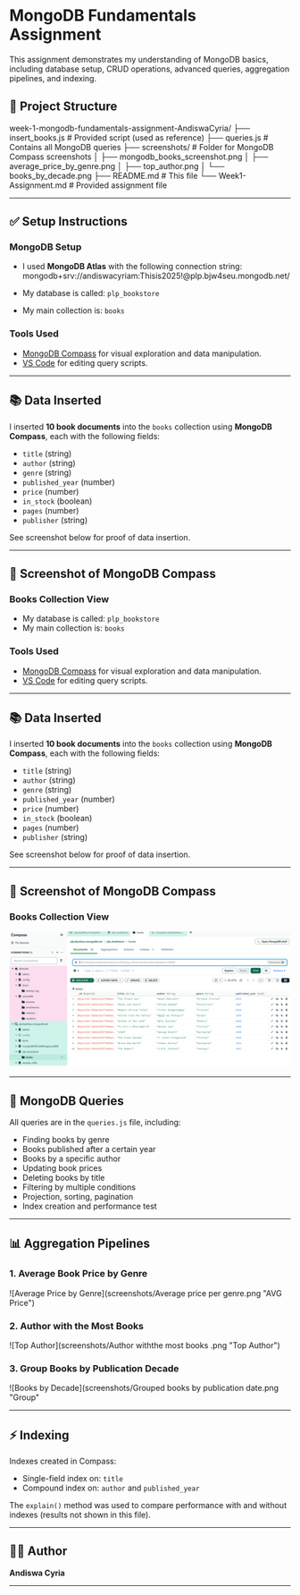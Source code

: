 # MongoDB Fundamentals Assignment

This assignment demonstrates my understanding of MongoDB basics, including database setup, CRUD operations, advanced queries, aggregation pipelines, and indexing.

## 📁 Project Structure

week-1-mongodb-fundamentals-assignment-AndiswaCyria/
├── insert_books.js # Provided script (used as reference)
├── queries.js # Contains all MongoDB queries
├── screenshots/ # Folder for MongoDB Compass screenshots
│ ├── mongodb_books_screenshot.png
│ ├── average_price_by_genre.png
│ ├── top_author.png
│ └── books_by_decade.png
├── README.md # This file
└── Week1-Assignment.md # Provided assignment file


---

## ✅ Setup Instructions

### MongoDB Setup

- I used **MongoDB Atlas** with the following connection string:
mongodb+srv://andiswacyriam:Thisis2025!@plp.bjw4seu.mongodb.net/


- My database is called: `plp_bookstore`
- My main collection is: `books`

### Tools Used

- [MongoDB Compass](https://www.mongodb.com/products/compass) for visual exploration and data manipulation.
- [VS Code](https://code.visualstudio.com/) for editing query scripts.

---

## 📚 Data Inserted

I inserted **10 book documents** into the `books` collection using **MongoDB Compass**, each with the following fields:

- `title` (string)
- `author` (string)
- `genre` (string)
- `published_year` (number)
- `price` (number)
- `in_stock` (boolean)
- `pages` (number)
- `publisher` (string)

See screenshot below for proof of data insertion.

---

## 📸 Screenshot of MongoDB Compass

### Books Collection View

- My database is called: `plp_bookstore`
- My main collection is: `books`

### Tools Used

- [MongoDB Compass](https://www.mongodb.com/products/compass) for visual exploration and data manipulation.
- [VS Code](https://code.visualstudio.com/) for editing query scripts.

---

## 📚 Data Inserted

I inserted **10 book documents** into the `books` collection using **MongoDB Compass**, each with the following fields:

- `title` (string)
- `author` (string)
- `genre` (string)
- `published_year` (number)
- `price` (number)
- `in_stock` (boolean)
- `pages` (number)
- `publisher` (string)

See screenshot below for proof of data insertion.

---

## 📸 Screenshot of MongoDB Compass

### Books Collection View

![Book Collection View](screenshots/mongodb_books_screenshots.png "Collection")

---

## 📜 MongoDB Queries

All queries are in the `queries.js` file, including:

- Finding books by genre
- Books published after a certain year
- Books by a specific author
- Updating book prices
- Deleting books by title
- Filtering by multiple conditions
- Projection, sorting, pagination
- Index creation and performance test

---

## 📊 Aggregation Pipelines

### 1. Average Book Price by Genre

![Average Price by Genre](screenshots/Average price per genre.png "AVG Price")

### 2. Author with the Most Books

![Top Author](screenshots/Author withthe most books .png "Top Author")

### 3. Group Books by Publication Decade

![Books by Decade](screenshots/Grouped books by publication date.png "Group"

---

## ⚡ Indexing

Indexes created in Compass:

- Single-field index on: `title`
- Compound index on: `author` and `published_year`

The `explain()` method was used to compare performance with and without indexes (results not shown in this file).

---

## 👩‍💻 Author

**Andiswa Cyria**

---

